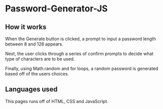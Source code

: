 # Password-Generator-JS

## How it works
When the Generate button is clicked, a prompt to input a password length between 8 and 128 appears.  

Next, the user clicks through a series of confirm prompts to decide what type of characters are to be used.  

Finally, using Math.random and for loops, a random password is generated based off of the users choices.  

## Languages used
This pages runs off of HTML, CSS and JavaScript.  

